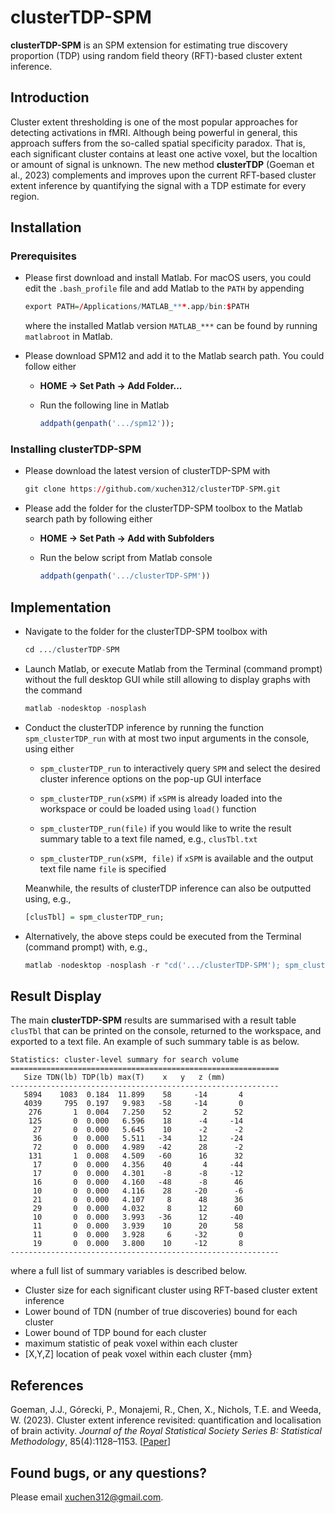 # clusterTDP-SPM

**clusterTDP-SPM** is an SPM extension for estimating true discovery proportion (TDP) using random field theory (RFT)-based cluster extent inference.

## Introduction

Cluster extent thresholding is one of the most popular approaches for detecting activations in fMRI. Although being powerful in general, this approach suffers from the so-called spatial specificity paradox. That is, each significant cluster contains at least one active voxel, but the localtion or amount of signal is unknown. The new method **clusterTDP** (Goeman et al., 2023) complements and improves upon the current RFT-based cluster extent inference by quantifying the signal with a TDP estimate for every region.

## Installation

### Prerequisites

* Please first download and install Matlab. For macOS users, you could edit the ```.bash_profile``` file and add Matlab to the ```PATH``` by appending
  ``` r
  export PATH=/Applications/MATLAB_***.app/bin:$PATH
  ```
  where the installed Matlab version ```MATLAB_***``` can be found by running ```matlabroot``` in Matlab.

* Please download SPM12 and add it to the Matlab search path. You could follow either
  
  + **HOME -> Set Path -> Add Folder...**
  
  + Run the following line in Matlab
    ``` r
    addpath(genpath('.../spm12'));
    ```
  
### Installing clusterTDP-SPM

* Please download the latest version of clusterTDP-SPM with
  ``` r
  git clone https://github.com/xuchen312/clusterTDP-SPM.git
  ```

* Please add the folder for the clusterTDP-SPM toolbox to the Matlab search path by following either
  
  + **HOME -> Set Path -> Add with Subfolders**
  
  + Run the below script from Matlab console
    ```r
    addpath(genpath('.../clusterTDP-SPM'))
    ```

## Implementation

* Navigate to the folder for the clusterTDP-SPM toolbox with
  ```r
  cd .../clusterTDP-SPM
  ```
  
* Launch Matlab, or execute Matlab from the Terminal (command prompt) without the full desktop GUI while still allowing to display graphs with the command
  ```r
  matlab -nodesktop -nosplash
  ```
  
* Conduct the clusterTDP inference by running the function ```spm_clusterTDP_run``` with at most two input arguments in the console, using either
  
  + ```spm_clusterTDP_run``` to interactively query ```SPM``` and select the desired cluster inference options on the pop-up GUI interface
    
  + ```spm_clusterTDP_run(xSPM)``` if ```xSPM``` is already loaded into the workspace or could be loaded using ```load()``` function
    
  + ```spm_clusterTDP_run(file)``` if you would like to write the result summary table to a text file named, e.g., ```clusTbl.txt```
    
  + ```spm_clusterTDP_run(xSPM, file)``` if ```xSPM``` is available and the output text file name ```file``` is specified
 
  Meanwhile, the results of clusterTDP inference can also be outputted using, e.g.,
  ```r
  [clusTbl] = spm_clusterTDP_run;
  ```

* Alternatively, the above steps could be executed from the Terminal (command prompt) with, e.g.,
  ```r
  matlab -nodesktop -nosplash -r "cd('.../clusterTDP-SPM'); spm_clusterTDP_run; exit"
  ```

## Result Display

The main **clusterTDP-SPM** results are summarised with a result table ```clusTbl``` that can be printed on the console, returned to the workspace, and exported to a text file. An example of such summary table is as below.
```
Statistics: cluster-level summary for search volume
============================================================
   Size	TDN(lb)	TDP(lb)	max(T)	  x	  y	  z (mm)	
------------------------------------------------------------
   5894	   1083	 0.184	11.899	  58	 -14	   4	
   4039	    795	 0.197	 9.983	 -58	 -14	   0	
    276	      1	 0.004	 7.250	  52	   2	  52	
    125	      0	 0.000	 6.596	  18	  -4	 -14	
     27	      0	 0.000	 5.645	  10	  -2	  -2	
     36	      0	 0.000	 5.511	 -34	  12	 -24	
     72	      0	 0.000	 4.989	 -42	  28	  -2	
    131	      1	 0.008	 4.509	 -60	  16	  32	
     17	      0	 0.000	 4.356	  40	   4	 -44	
     17	      0	 0.000	 4.301	  -8	  -8	 -12	
     16	      0	 0.000	 4.160	 -48	  -8	  46	
     10	      0	 0.000	 4.116	  28	 -20	  -6	
     21	      0	 0.000	 4.107	   8	  48	  36	
     29	      0	 0.000	 4.032	   8	  12	  60	
     10	      0	 0.000	 3.993	 -36	  12	 -40	
     11	      0	 0.000	 3.939	  10	  20	  58	
     11	      0	 0.000	 3.928	   6	 -32	   0	
     19	      0	 0.000	 3.800	  10	 -12	   8	
------------------------------------------------------------
```

where a full list of summary variables is described below.
* Cluster size for each significant cluster using RFT-based cluster extent inference
* Lower bound of TDN (number of true discoveries) bound for each cluster
* Lower bound of TDP bound for each cluster
* maximum statistic of peak voxel within each cluster
* [X,Y,Z] location of peak voxel within each cluster {mm}

## References

Goeman, J.J., Górecki, P., Monajemi, R., Chen, X., Nichols, T.E. and Weeda, W. (2023). Cluster extent inference revisited: quantification and localisation of brain activity. *Journal of the Royal Statistical Society Series B: Statistical Methodology*, 85(4):1128–1153. [[Paper](https://doi.org/10.1093/jrsssb/qkad067)]

## Found bugs, or any questions?

Please email xuchen312@gmail.com.

